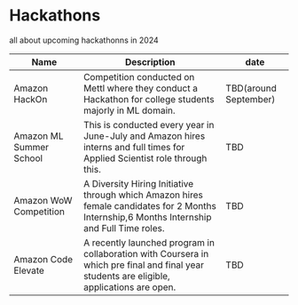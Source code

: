 # Hackathons 
all about upcoming hackathonns in 2024

|Name|Description|date|
|----|------------|----|
|Amazon HackOn|Competition conducted on Mettl where they conduct a Hackathon for college students majorly in ML domain.|TBD(around September)|
|Amazon ML Summer School| This is conducted every year in June-July and Amazon hires interns and full times for Applied Scientist role through this.| TBD|
|Amazon WoW Competition|A Diversity Hiring Initiative through which Amazon hires female candidates for 2 Months Internship,6 Months Internship and Full Time roles.|TBD|
|Amazon Code Elevate| A recently launched program in collaboration with Coursera in which pre final and final year students are eligible, applications are open. | TBD|
